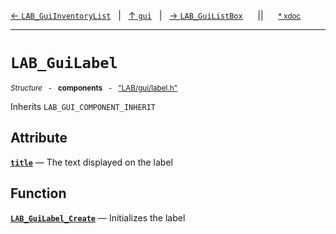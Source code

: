 [&#8592; `LAB_GuiInventoryList`](LAB--gui--lab_guiinventorylist.md)&nbsp;&nbsp;&nbsp;|&nbsp;&nbsp;&nbsp;[&#8593; `gui`](LAB--gui.md)&nbsp;&nbsp;&nbsp;|&nbsp;&nbsp;&nbsp;[&#8594; `LAB_GuiListBox`](LAB--gui--lab_guilistbox.md)&nbsp;&nbsp;&nbsp;&nbsp;&nbsp;&nbsp;||&nbsp;&nbsp;&nbsp;&nbsp;&nbsp;&nbsp;<small>[\* xdoc](../xdoc/LAB/gui.xmd#L193)</small>
***

# `LAB_GuiLabel`
<small>*Structure* &nbsp; - &nbsp; **components** &nbsp; - &nbsp; ["LAB/gui/label.h"](../include/LAB/gui/label.h)</small>  

Inherits `LAB_GUI_COMPONENT_INHERIT`

## Attribute
**[`title`](LAB--gui--lab_guilabel--title.md)** &#8213; The text displayed on the label  
## Function
**[`LAB_GuiLabel_Create`](LAB--gui--lab_guilabel--lab_guilabel_create.md)** &#8213; Initializes the label  
